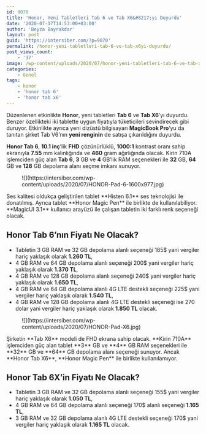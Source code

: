 ```yaml
---
id: 9070
title: 'Honor, Yeni Tabletleri Tab 6 ve Tab X6&#8217;yı Duyurdu'
date: '2020-07-17T14:53:00+03:00'
author: 'Beyza Bayrakdar'
layout: post
guid: 'https://intersiber.com/?p=9070'
permalink: /honor-yeni-tabletleri-tab-6-ve-tab-x6yi-duyurdu/
post_views_count:
    - '37'
image: /wp-content/uploads/2020/07/honor-yeni-tabletleri-tab-6-ve-tab-x6yi-duyurdu.jpg
categories:
    - Genel
tags:
    - honor
    - 'honor tab 6'
    - 'honor tab x6'
---
```


Düzenlenen etkinlikte **Honor**, yeni tabletleri **Tab 6** ve **Tab X6**’yı duyurdu. Benzer özellikteki iki tablette uygun fiyatıyla tüketicileri sevindirecek gibi duruyor. Etkinlikte ayrıca yeni dizüstü bilgisayarı **MagicBook Pro**‘yu da tanıtan şirket Tab V6’nın **yeni renginin** de satışa çıkarıldığını duyurdu.

**Honor Tab 6**, **10.1 inç**’lik **FHD** çözünürlüklü, **1000:1** kontrast oranı sahip ekranıyla **7.55** mm kalınlığında ve **460** gram ağırlığında olacak. Kirin 710A işlemciden güç alan **Tab 6**, **3** GB ve **4** GB’lik RAM seçenekleri ile **32** GB, **64** GB ve **128** GB depolama alanı seçme imkanı sunuyor.

<figure class="wp-block-image size-large">![](https://intersiber.com/wp-content/uploads/2020/07/HONOR-Pad-6-1600x977.jpg)</figure>Ses kalitesi oldukça geliştirilen tablet **Histen 6.1** ses teknolojisi ile donatılmış. Ayrıca tablet **Honor Magic Pen** ile birlikte de kullanılabiliyor. **MagicUI 3.1** kullanıcı arayüzü ile çalışan tabletin iki farklı renk seçeneği olacak.

## Honor Tab 6’nın Fiyatı Ne Olacak?

- Tabletin 3 GB RAM ve 32 GB depolama alanlı seçeneği 185$ yani vergiler hariç yaklaşık olarak **1.260 TL**,
- 4 GB RAM ve 64 GB depolama alanlı seçeneği 200$ yani vergiler hariç yaklaşık olarak **1.370 TL**,
- 4 GB RAM ve 128 GB depolama alanlı seçeneği 240$ yani vergiler hariç yaklaşık olarak **1.650 TL**,
- 4 GB RAM ve 64 GB depolama alanlı 4G LTE destekli seçeneği 225$ yani vergiler hariç yaklaşık olarak **1.540 TL**,
- 4 GB RAM ve 128 GB depolama alanlı 4G LTE destekli seçeneği ise 270 dolar yani vergiler hariç yaklaşık olarak **1.850 TL** olacak.

<figure class="wp-block-image size-large">![](https://intersiber.com/wp-content/uploads/2020/07/HONOR-Pad-X6.jpg)</figure>Şirketin **Tab X6** modeli de FHD ekrana sahip olacak. **Kirin 710A** işlemciden güç alan tablet **3** GB ve **4** GB RAM seçenekleri ile **32** GB ve **64** GB depolama alanı seçeneği sunuyor. Ancak **Honor Tab X6**, **Honor Magic Pen** ile birlikte kullanılamıyor.

## Honor Tab 6X’in Fiyatı Ne Olacak?

- Tabletin 3 GB RAM ve 32 GB depolama alanlı seçeneği 155$ yani vergiler hariç yaklaşık olarak **1.050 TL**,
- 4 GB RAM ve 64 GB depolama alanlı seçeneği 170$ alanlı seçeneği **1.165 TL**,
- 3 GB RAM ve 32 GB depolama alanlı 4G LTE destekli seçeneği 170$ yani vergiler hariç yaklaşık olarak **1.165 TL** olacak.